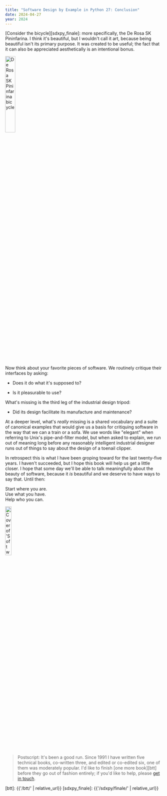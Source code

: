 ```yaml
---
title: "Software Design by Example in Python 27: Conclusion"
date: 2024-04-27
year: 2024
---
```


[Consider the bicycle][sdxpy_finale]:
more specifically,
the De Rosa SK Pininfarina.
I think it's beautiful,
but I wouldn't call it art,
because being beautiful isn't its primary purpose.
It was created to be useful;
the fact that it can also be appreciated aesthetically is an intentional bonus.

<img class="centered" src="{{'/sdxpy/finale/derosa.jpg' | relative_url}}" alt="De Rosa SK Pininfarina bicycle" width="25%"/>

Now think about your favorite pieces of software.
We routinely critique their interfaces by asking:

- Does it do what it's supposed to?

- Is it pleasurable to use?

What's missing is the third leg of the industrial design tripod:

- Did its design facilitate its manufacture and maintenance?

At a deeper level,
what's *really* missing is a shared vocabulary
and a suite of canonical examples
that would give us a basis for critiquing software
in the way that we can a train or a sofa.
We use words like "elegant" when referring to Unix's pipe-and-filter model,
but when asked to explain,
we run out of meaning long before any reasonably intelligent industrial designer
runs out of things to say about the design of a toenail clipper.

In retrospect this is what I have been groping toward for the last twenty-five years.
I haven't succeeded,
but I hope this book will help us get a little closer.
I hope that some day we'll be able to talk meaningfully about the beauty of software,
because it *is* beautiful and we deserve to have ways to say that.
Until then:

<div class="center">
<p>
Start where you are.
<br>
Use what you have.
<br>
Help who you can.
</p>
</div>

<a href="https://www.routledge.com/Software-Design-by-Example-A-Tool-Based-Introduction-with-Python/Wilson/p/book/9781032725215"><img src="{{'/sdxpy/sdxpy-cover.png' | relative_url}}" alt="Cover of 'Software Design by Example'" width="20%" class="centered">
</a>

> Postscript:
> It's been a good run.
> Since 1991 I have written five technical books,
> co-written three,
> and edited or co-edited six,
> one of them was moderately popular.
> I'd like to finish [one more book][btt] before they go out of fashion entirely;
> if you'd like to help,
> please [get in touch](mailto:{{site.author.email}}).

[btt]: {{'/btt/' | relative_url}}
[sdxpy_finale]: {{'/sdxpy/finale/' | relative_url}}
